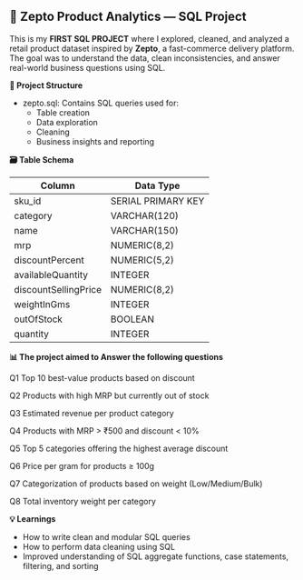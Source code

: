 ## 🧮 Zepto Product Analytics — SQL Project

This is my **FIRST SQL PROJECT**  where I explored, cleaned, and analyzed a retail product dataset inspired by **Zepto**, a fast-commerce delivery platform. 
The goal was to understand the data, clean inconsistencies, and answer real-world business questions using SQL.

**📂 Project Structure**
- zepto.sql: Contains SQL queries used for:
  - Table creation
  - Data exploration
  - Cleaning
  - Business insights and reporting

**🗃️ Table Schema**

| Column                | Data Type         
|-----------------------|------------------
| sku_id                | SERIAL PRIMARY KEY
| category              | VARCHAR(120)     
| name                  | VARCHAR(150)     
| mrp                   | NUMERIC(8,2)     
| discountPercent       | NUMERIC(5,2)     
| availableQuantity     | INTEGER          
| discountSellingPrice  | NUMERIC(8,2)   
| weightInGms           | INTEGER          
| outOfStock            | BOOLEAN          
| quantity              | INTEGER          


**📊 The project aimed to Answer the following questions**

 Q1  Top 10 best-value products based on discount 
 
 Q2  Products with high MRP but currently out of stock
 
 Q3  Estimated revenue per product category 
 
 Q4  Products with MRP > ₹500 and discount < 10% 
 
 Q5  Top 5 categories offering the highest average discount 
 
 Q6  Price per gram for products ≥ 100g 
 
 Q7  Categorization of products based on weight (Low/Medium/Bulk) 
 
 Q8  Total inventory weight per category 

**💡 Learnings**

- How to write clean and modular SQL queries
- How to perform data cleaning using SQL
- Improved understanding of SQL aggregate functions, case statements, filtering, and sorting
